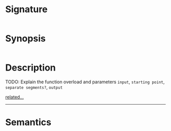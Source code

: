 # Signature
```vikid-signature
```

# Synopsis
```vikid-synopsis
```

# Description
TODO: Explain the function overload and parameters `input`, `starting point`, `separate segments?`, `output`

[related...](https://www.html5canvastutorials.com/tutorials/html5-canvas-paths)

----
# Semantics